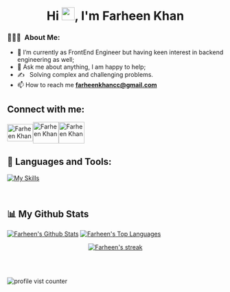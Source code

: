 
<h1 align="center">Hi <img src="https://raw.githubusercontent.com/MartinHeinz/MartinHeinz/master/wave.gif" width="30px">, I'm Farheen Khan</h1>


<h3>👨🏻‍💻 &nbsp;About Me: </h3>


- 🌱 I’m currently as FrontEnd Engineer but having keen interest in backend engineering as well; 
- 💬 Ask me about anything, I am happy to help;
- ✍️ &nbsp; Solving complex and challenging problems.
- 📫 How to reach me **farheenkhancc@gmail.com**



## Connect with me:
<p align="left">

<a href="https://www.linkedin.com/in/farheen-khan21" target="blank"><img align="center" src="https://cdn.jsdelivr.net/npm/simple-icons@3.0.1/icons/linkedin.svg" alt="Farheen Khan" height="40" width="60" /></a><a href="https://www.instagram.com/hobosoul__/" target="blank"><img align="center" src="https://cdn.jsdelivr.net/npm/simple-icons@3.0.1/icons/instagram.svg" alt="Farheen Khan" height="50" width="60" /></a><a href="https://medium.com/@farheen-khan/" target="blank"><img align="center" src="https://cdn.jsdelivr.net/npm/simple-icons@3.0.1/icons/medium.svg" alt="Farheen Khan" height="50" width="60" /></a>

 </p>
 


## 🚀 Languages and Tools:


 [![My Skills](https://skillicons.dev/icons?i=angular,html,css,js,sass,aws,cpp,github,git,java,mongodb,postman,mysql&perline=8)](https://skillicons.dev)

<br/>

  ## 📊 My Github Stats
<p>
    <a href="https://github.com/farheen21/github-readme-stats"><img alt="Farheen's Github Stats" src="https://github-readme-stats.vercel.app/api?username=farheen21&show_icons=true&count_private=true&theme=react&hide_border=true&bg_color=0D1117" /></a>
  <a href="https://github.com/farheen21/github-readme-stats"><img alt="Farheen's Top Languages" src="https://github-readme-stats.vercel.app/api/top-langs/?username=farheen21&langs_count=8&count_private=true&layout=compact&theme=react&hide_border=true&bg_color=0D1117" /></a>
  <br/>
  <p align="center">
    <a href="https://github.com/farheen21/github-readme-streak-stats">
        <img title="🔥 Get streak stats for your profile at git.io/streak-stats" alt="Farheen's streak" src="https://github-readme-streak-stats.herokuapp.com/?user=farheen21&theme=black-ice&hide_border=true&stroke=0000&background=060A0CD0"/>
    </a>
</p>
</p>
<br/>
<br/>


<p align="left"> <img src="https://komarev.com/ghpvc/?username=farheen21" alt="profile vist counter" /> </p>  
<a href="https://github.com/farheen21">



